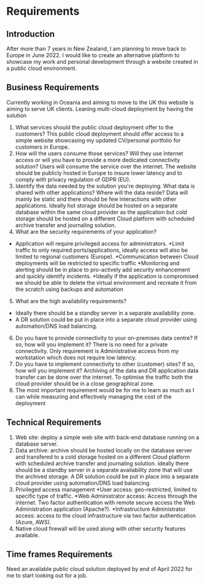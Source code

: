 # Requirements

## Introduction
After more than 7 years in New Zealand, I am planning to move back to Europe in June 2022. I would like to create an alternative platform to showcase my work and personal development through a website created in a public cloud environment. 


## Business Requirements
Currently working in Oceania and aiming to move to the UK this website is aiming to serve UK clients.
Leaning multi-cloud deployment by having the solution
1. What services should the public cloud deployment offer to the customers?
This public cloud deployment should offer access to a simple website showcasing my updated CV/personal portfolio for customers in Europe.
2. How will the users consume those services? Will they use Internet access or will you have to provide a more dedicated connectivity solution?
Users will consume the service over the internet. The website should be publicly hosted in Europe to insure lower latency and to comply with privacy regulation of GDPR (EU).
3. Identify the data needed by the solution you're deploying. What data is shared with other applications? Where will the data reside?
Data will mainly be static and there should be few interactions with other applications. Ideally hot storage should be hosted on a separate database within the same cloud provider as the application but cold storage should be hosted on a different Cloud platform with scheduled archive transfer and journaling solution.
4. What are the security requirements of your application?
* Application will require privileged access for administrators.
*Limit traffic to only required ports/applications, ideally access will also be limited to regional customers (Europe).
*Communication between Cloud deployments will be restricted to specific traffic
*Monitoring and alerting should be in place to pro-actively add security enhancement and quickly identify incidents.
*Ideally if the application is compromised we should be able to delete the virtual environment and recreate it from the scratch using backups and automation
5. What are the high availability requirements?
* Ideally there should be a standby server in a separate availability zone. 
* A DR solution could be put in place into a separate cloud provider using automation/DNS load balancing.
6. Do you have to provide connectivity to your on-premises data centre? If so, how will you implement it?
There is no need for a private connectivity. Only requirement is Administrative access from my workstation which does not require low latency.
7. Do you have to implement connectivity to other (customer) sites? If so, how will you implement it?
Archiving of the data and DR application data transfer can be done over the internet. To optimise the traffic both the cloud provider should be in a close geographical zone.
8. The most important requirement would be for me to learn as much as I can while measuring and effectively managing the cost of the deployment



## Technical Requirements
1. Web site: deploy a simple web site with back-end database running on a database server.
2. Data archive: archive should be hosted locally on the database server and transfered to a cold storage hosted on a different Cloud platform with scheduled archive transfer and journaling solution. ideally there should be a standby server in a separate availability zone that will use the archived storage. A DR solution could be put in place into a separate cloud provider using automation/DNS load balancing.
3. Privileged access management
*User access: geo-restricted, limited to specific type of traffic.
*Web Administrator access: Access through the internet. Two factor authentication with remote secure access the Web Administration application (Apache?).
*Infrastructure Administrator access: access to the cloud infrastructure via two factor authentication (Azure, AWS).
4. Native cloud firewall will be used along with other security features available.

## Time frames Requirements
Need an available public cloud solution deployed by end of April 2022 for me to start looking out for a job.
